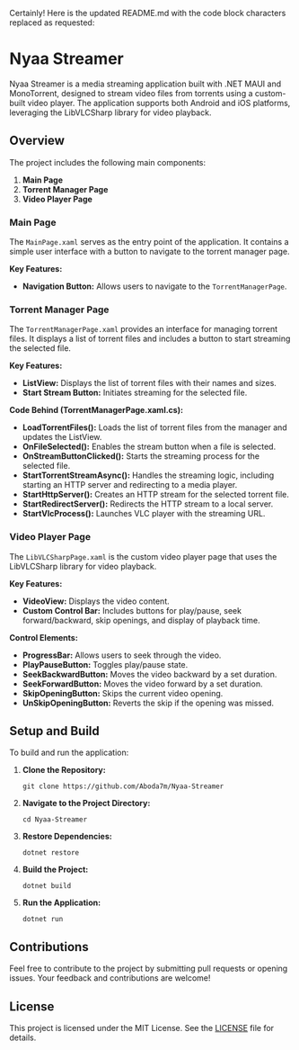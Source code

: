 Certainly! Here is the updated README.md with the code block characters replaced as requested:

# Nyaa Streamer

Nyaa Streamer is a media streaming application built with .NET MAUI and MonoTorrent, designed to stream video files from torrents using a custom-built video player. The application supports both Android and iOS platforms, leveraging the LibVLCSharp library for video playback.

## Overview

The project includes the following main components:

1. **Main Page**
2. **Torrent Manager Page**
3. **Video Player Page**

### Main Page

The `MainPage.xaml` serves as the entry point of the application. It contains a simple user interface with a button to navigate to the torrent manager page.

**Key Features:**
- **Navigation Button:** Allows users to navigate to the `TorrentManagerPage`.

### Torrent Manager Page

The `TorrentManagerPage.xaml` provides an interface for managing torrent files. It displays a list of torrent files and includes a button to start streaming the selected file.

**Key Features:**
- **ListView:** Displays the list of torrent files with their names and sizes.
- **Start Stream Button:** Initiates streaming for the selected file.

**Code Behind (TorrentManagerPage.xaml.cs):**
- **LoadTorrentFiles():** Loads the list of torrent files from the manager and updates the ListView.
- **OnFileSelected():** Enables the stream button when a file is selected.
- **OnStreamButtonClicked():** Starts the streaming process for the selected file.
- **StartTorrentStreamAsync():** Handles the streaming logic, including starting an HTTP server and redirecting to a media player.
- **StartHttpServer():** Creates an HTTP stream for the selected torrent file.
- **StartRedirectServer():** Redirects the HTTP stream to a local server.
- **StartVlcProcess():** Launches VLC player with the streaming URL.

### Video Player Page

The `LibVLCSharpPage.xaml` is the custom video player page that uses the LibVLCSharp library for video playback.

**Key Features:**
- **VideoView:** Displays the video content.
- **Custom Control Bar:** Includes buttons for play/pause, seek forward/backward, skip openings, and display of playback time.

**Control Elements:**
- **ProgressBar:** Allows users to seek through the video.
- **PlayPauseButton:** Toggles play/pause state.
- **SeekBackwardButton:** Moves the video backward by a set duration.
- **SeekForwardButton:** Moves the video forward by a set duration.
- **SkipOpeningButton:** Skips the current video opening.
- **UnSkipOpeningButton:** Reverts the skip if the opening was missed.

## Setup and Build

To build and run the application:

1. **Clone the Repository:**
   ``` 
   git clone https://github.com/Aboda7m/Nyaa-Streamer
   ```
2. **Navigate to the Project Directory:**
   ``` 
   cd Nyaa-Streamer
   ```
3. **Restore Dependencies:**
   ``` 
   dotnet restore
   ```
4. **Build the Project:**
   ``` 
   dotnet build
   ```
5. **Run the Application:**
   ``` 
   dotnet run
   ```

## Contributions

Feel free to contribute to the project by submitting pull requests or opening issues. Your feedback and contributions are welcome!

## License

This project is licensed under the MIT License. See the [LICENSE](LICENSE) file for details.